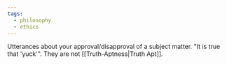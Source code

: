 ```yaml
---
tags:
  - philosophy
  - ethics
---
```

Utterances about your approval/disapproval of a subject matter.
"It is true that 'yuck'".
They are not [[Truth-Aptness|Truth Apt]].